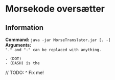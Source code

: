 # Morsekode oversætter

## Information

**Command:** `java -jar MorseTranslator.jar [. -]`
<br>
**Arguments:**
<br>
`"." and "-" can be replaced with anything.`
```
. (DOT)
- (DASH) is the 
```
// TODO: ^ Fix me!
